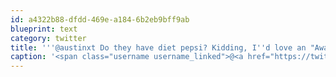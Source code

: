 ```yaml
---
id: a4322b88-dfdd-469e-a184-6b2eb9bff9ab
blueprint: text
category: twitter
title: '''@austinxt Do they have diet pepsi? Kidding, I''d love an "Awake" tea!  Be in the office in 20.'
caption: '<span class="username username_linked">@<a href="https://twitter.com/austinxt" title="Zenia Austin">austinxt</a></span> Do they have diet pepsi? Kidding, I''d love an "Awake" tea!  Be in the office in 20.'
---
```

